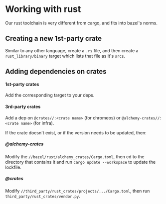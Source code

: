 # Working with rust

Our rust toolchain is very different from cargo, and fits into bazel's norms.

## Creating a new 1st-party crate
Similar to any other language, create a `.rs` file, and then create a `rust_library/binary` target which lists that file as it's `srcs`.

## Adding dependencies on crates
#### 1st-party crates
Add the corresponding target to your deps.

#### 3rd-party crates
Add a dep on `@crates//:<crate name>` (for chromeos) or `@alchemy-crates//:<crate name>` (for infra).

If the crate doesn't exist, or if the version needs to be updated, then:

##### @alchemy-crates
Modify the `//bazel/rust/alchemy_crates/Cargo.toml`, then cd to the directory that contains it and run `cargo update --workspace` to update the lockfile.


##### @crates
Modify `//third_party/rust_crates/projects/.../Cargo.toml`, then run `third_party/rust_crates/vendor.py`.
